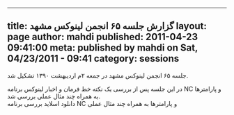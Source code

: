 ----------
title: گزارش جلسه ۶۵ انجمن لینوکس مشهد
layout: page
author: mahdi
published: 2011-04-23 09:41:00
meta: published by mahdi on Sat, 04/23/2011 - 09:41
category: sessions
----------
جلسه ۶۵ انجمن لینوکس مشهد در جمعه ۲‌م اردیبهشت ۱۳۹۰ تشکیل شد.  


<!--more-->



در این جلسه پس از بررسی یک نکته خط فرمان و اخبار لینوکس برنامه NC و پارامترها
به همراه چند مثال عملی بررسی شد.  
دانلود اسلاید بررسی برنامه NC و پارامترها به همراه چند مثال عملی
